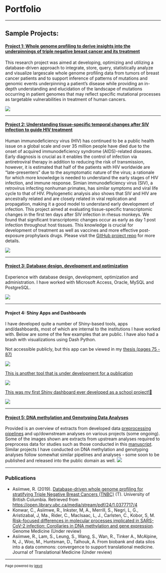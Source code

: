 # Portfolio

---
## Sample Projects:

#### [Project 1: Whole genome profiling to derive insights into the underpinnings of triple negative breast cancer and its treatment](https://open.library.ubc.ca/media/stream/pdf/24/1.0377717/4)

This research project was aimed at developing, optimizing and utilizing a database-driven approach to integrate, store, query, statistically analyze and visualize largescale whole genome profiling data from tumors of breast cancer patients and to support inference of patterns of mutations and genomic events underpinning a patient’s disease while providing an in-depth understanding and elucidation of the landscape of mutations occurring in patient genomes that may reflect specific mutational processes as targetable vulnerabilities in treatment of human cancers. 

[<img src="images/TNBC_project.png?raw=true"/>](https://open.library.ubc.ca/media/stream/pdf/24/1.0377717/4)

---
#### [Project 2: Understanding tissue-specific temporal changes after SIV infection to guide HIV treatment](https://github.com/rasiimwe/Galaxy_Transcriptomics)

Human immunodeficiency virus (HIV) has continued to be a public health issue on a global scale and over 35 million people have died due to the onset of acquired immunodeficiency syndrome (AIDS)-related diseases. Early diagnosis is crucial as it enables the control of infection via antiretroviral therapy in addition to reducing the risk of transmission, however, it is estimated that half of the patients with HIV worldwide are “late-presenters” due to the asymptomatic nature of the virus; a rationale for which more knowledge is needed to understand the early stages of HIV infection, and immune response. Simian immunodeficiency virus (SIV), a retrovirus infecting nonhuman primates, has similar symptoms and viral life cycle to that of HIV. Phylogenetic analysis also shows that SIV and HIV are ancestrally related and are closely related in viral replication and propagation, making it a good model to understand early development of infection. This project aimed at evaluating tissue-specific transcriptomic changes in the first ten days after SIV infection in rhesus monkeys. We found that significant transcriptomic changes occur as early as day 1 post infection throughout host tissues. This knowledge is crucial for development of treatment as well as vaccines and more effective post-exposure prophylaxis drugs. Please visit the [GitHub project repo](https://github.com/rasiimwe/Galaxy_Transcriptomics/blob/main/README.md) for more details.

[<img src="images/HIV_project.png?raw=true"/>](https://github.com/rasiimwe/Galaxy_Transcriptomics/blob/main/Poster/Poster-FINAL.pdf)

---
#### [Project 3: Database design, development and optimization](https://open.library.ubc.ca/media/stream/pdf/24/1.0377717/4)

Experience with database design, development, optimization and administration. I have worked with Microsoft Access, Oracle, MySQL and PostgreSQL. 

<img src="images/Databases.png?raw=true"/>

---

#### Project 4: Shiny Apps and Dashboards

I have developed quite a number of Shiny-based tools, apps and/dashboards, most of which are internal to the institutions I have worked with. Below are some of the few examples that are public. I have also had a brash with visualizations using Dash Python.

Not accessible publicly, but this app can be viewed in my [thesis (pages 75 - 87)](https://open.library.ubc.ca/media/stream/pdf/24/1.0377717/4)

<img src="images/Shinyapp1.png?raw=true"/>

[This is another tool that is under development for a publication](https://rasiimwe.shinyapps.io/CoADD_KoborLab/)

<img src="images/Shinyapp2.png?raw=true"/>

[This was my first Shiny dashboard ever developed as a school project!🙂](https://rasiimwe.shinyapps.io/BCL-app/)

<img src="images/shiny4.png?raw=true"/>

---

#### [Project 5: DNA methylation and Genotyping Data Analyses](https://assets.researchsquare.com/files/rs-764250/v1_covered.pdf?c=1628604236)

Provided is an overview of extracts from developed data [preprocessing pipelines](https://github.com/rasiimwe/Code_Examples/blob/main/DNAme%20preprocessing.Rmd) and up/downstream analyses on various projects (some ongoing). Some of the images shown are extracts from upstream analyses required to preprocess data for studies such as those conducted in this [manuscript](https://assets.researchsquare.com/files/rs-764250/v1_covered.pdf?c=1628604236). Similar projects I have conducted on DNA methylation and genotyping analyses follow somewhat similar pipelines and analyses - some soon to be published and released into the public domain as well. 
<img src="images/DNAm.png?raw=true"/>

---

### Publications
- Asiimwe, R. (2019). [Database-driven whole genome profiling for stratifying Triple Negative Breast Cancers (TNBC)](https://open.library.ubc.ca/media/stream/pdf/24/1.0377717/4) (T). University of British Columbia. Retrieved from https://open.library.ubc.ca/media/stream/pdf/24/1.0377717/4
- Konwar, C., Asiimwe, R., Inkster, M, A., Merrill, S., Negri, L, G., Aristizabal, J, Ma., Rider, C., MacIsaac, L, J., Carlsten, C., Kobor, S, M. [Risk-focused differences in molecular processes implicated in SARS-CoV-2 infection: Corollaries in DNA methylation and gene expression](https://assets.researchsquare.com/files/rs-764250/v1_covered.pdf?c=1628604236). Genome Medicine (Under review)
- Asiimwe, R., Lam, S., Leung, S., Wang, S., Wan, R., Tinker A., McAlpine, N, J., Woo, M., Huntsman, D., Talhouk, A.  From biobank and data silos into a data commons: convergence to support translational medicine. Journal of Translational Medicine (Under review) 


---
<p style="font-size:11px">Page powered by <a href="https://jekyllrb.com">jekyll</a></p>
<!-- Remove above link if you don't want to attibute -->
